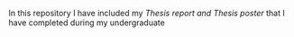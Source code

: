 In this repository I have included my <i>Thesis report and Thesis poster</i> that I have completed during my undergraduate
